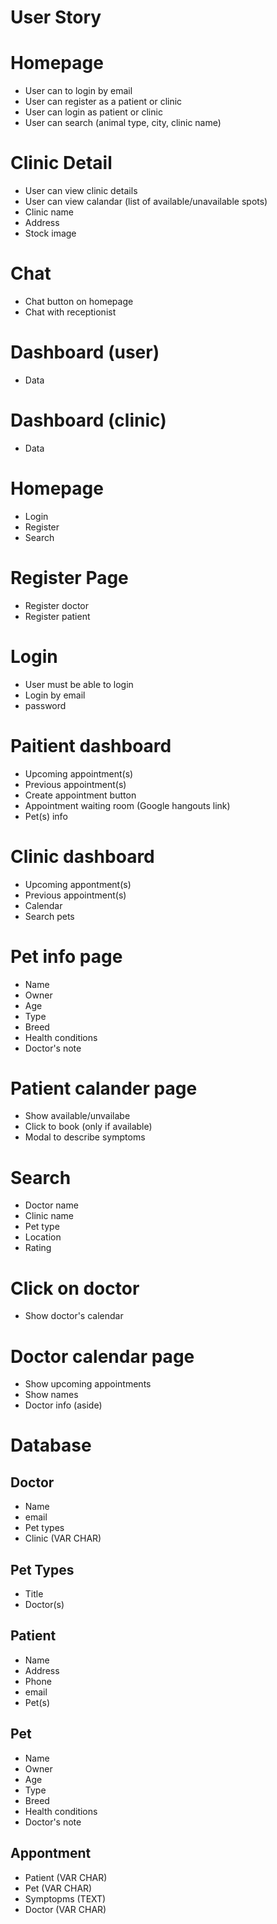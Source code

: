 # User Story

# Homepage
- User can to login by email
- User can register as a patient or clinic
- User can login as patient or clinic
- User can search (animal type, city, clinic name)

# Clinic Detail
- User can view clinic details
- User can view calandar (list of available/unavailable spots)
- Clinic name
- Address
- Stock image

# Chat 
- Chat button on homepage
- Chat with receptionist

# Dashboard (user)
- Data

# Dashboard (clinic)
- Data










# Homepage 

- Login
- Register
- Search

# Register Page

- Register doctor
- Register patient

# Login

- User must be able to login
- Login by email
- password

# Paitient dashboard

- Upcoming appointment(s)
- Previous appointment(s)
- Create appointment button
- Appointment waiting room (Google  hangouts link)
- Pet(s) info 

# Clinic dashboard

- Upcoming appontment(s)
- Previous appointment(s)
- Calendar
- Search pets

# Pet info page

- Name
- Owner
- Age
- Type
- Breed
- Health conditions
- Doctor's note

# Patient calander page

- Show available/unvailabe
- Click to book (only if available)
- Modal to describe symptoms 

# Search

- Doctor name
- Clinic name
- Pet type
- Location
- Rating

# Click on doctor

- Show doctor's calendar

# Doctor calendar page

- Show upcoming appointments
- Show names
- Doctor info (aside)

# Database


## Doctor

- Name
- email
- Pet types
- Clinic (VAR CHAR)

## Pet Types

- Title
- Doctor(s)

## Patient

- Name
- Address
- Phone
- email
- Pet(s)

## Pet 

- Name
- Owner
- Age
- Type
- Breed
- Health conditions
- Doctor's note


## Appontment

- Patient (VAR CHAR)
- Pet (VAR CHAR)
- Symptopms (TEXT)
- Doctor (VAR CHAR)